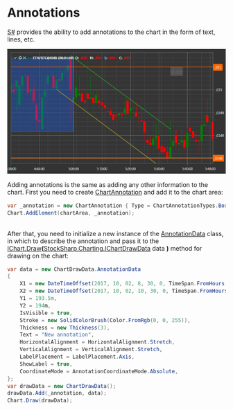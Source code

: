 # Annotations

[S\#](../../../api.md) provides the ability to add annotations to the chart in the form of text, lines, etc.

![ChartAnnotations](../../../../images/chartannotations.png)

Adding annotations is the same as adding any other information to the chart. First you need to create [ChartAnnotation](xref:StockSharp.Xaml.Charting.ChartAnnotation) and add it to the chart area:

```cs
var _annotation = new ChartAnnotation { Type = ChartAnnotationTypes.BoxAnnotation };
Chart.AddElement(chartArea, _annotation);
		
```

After that, you need to initialize a new instance of the [AnnotationData](xref:StockSharp.Xaml.Charting.ChartDrawData.AnnotationData) class, in which to describe the annotation and pass it to the [IChart.Draw](xref:StockSharp.Charting.IThemeableChart.Draw(StockSharp.Charting.IChartDrawData))**(**[StockSharp.Charting.IChartDrawData](xref:StockSharp.Charting.IChartDrawData) data **)** method for drawing on the chart:

```cs
var data = new ChartDrawData.AnnotationData
{
	X1 = new DateTimeOffset(2017, 10, 02, 8, 30, 0, TimeSpan.FromHours(1)),
	X2 = new DateTimeOffset(2017, 10, 02, 10, 30, 0, TimeSpan.FromHours(1)),
	Y1 = 193.5m,
	Y2 = 194m,
	IsVisible = true,
	Stroke = new SolidColorBrush(Color.FromRgb(0, 0, 255)),
	Thickness = new Thickness(3),
	Text = "New annotation",
	HorizontalAlignment = HorizontalAlignment.Stretch,
	VerticalAlignment = VerticalAlignment.Stretch,
	LabelPlacement = LabelPlacement.Axis,
	ShowLabel = true,
	CoordinateMode = AnnotationCoordinateMode.Absolute,
};
var drawData = new ChartDrawData();
drawData.Add(_annotation, data);
Chart.Draw(drawData);
		
```
